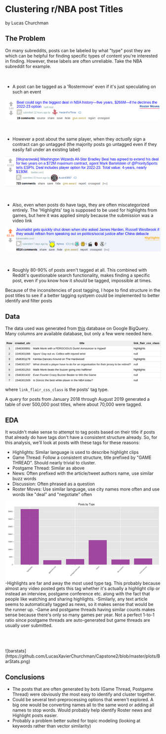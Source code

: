 # Clustering r/NBA post Titles

by Lucas Churchman

## The Problem

On many subreddits, posts can be labeled by what "type" post they are which can be helpful for finding specific types of content you're interested in finding. However, these labels are often unreliable. Take the NBA subreddit for example.
<br>
<br>
<br>

- A post can be tagged as a 'Rostermove' even if it's just speculating on such an event

![beal1](https://github.com/LucasXavierChurchman/Capstone2/blob/master/images/bealrostermove.png)
<br>
<br>
<br>



- However a post about the same player, when they *actually* sign a contract can go untagged (the majority posts go untagged even if they easily fall under an existing label)


![beal2](https://github.com/LucasXavierChurchman/Capstone2/blob/master/images/bealnotag.png)
<br>
<br>
<br>

- Also, even when posts do have tags, they are often miscategorized entirely. The 'Highlights' tag is supposed to be used for highlights from games, but here it was applied simply because the submission was a video link

![notahighlight](https://github.com/LucasXavierChurchman/Capstone2/blob/master/images/whyhighlight.png)
<br>
<br>
<br>

- Roughly 80-90% of posts aren't tagged at all. This combined with Reddit's questionable search functionality, makes finding a specific post, even if you know how it *should* be tagged, impossible at times.

Because of the inconsitencies of post tagging, I hope to find structure in the post titles to see if a better tagging systyem could be implemented to better identify and filter posts

## Data
The data used was generated from [this](https://bigquery.cloud.google.com/table/fh-bigquery:reddit_comments.2015_05?pli=1) database on Google BigQuery. Many columns are available database, but only a few were needed here.

![notahighlight](https://github.com/LucasXavierChurchman/Capstone2/blob/master/images/bigquerytable.png)

where `link_flair_css_class` is the posts' tag type.

A query for posts from January 2018 through August 2019 generated a table of over 500,000 post titles, where about 70,000 were tagged.

## EDA

It wouldn't make sense to attempt to tag posts based on their title if posts that already do have tags don't have a consistent structure already. So, for this analysis, we'll look at posts with these tags for these reasons:

- Highlights: Similar language is used to describe highlight clips
- Game Thread: Follow a consistent structure, title prefixed by "GAME THREAD". Should nearly trivial to cluster.
- Postgame Thread: Similar as above
- News: Often prefixed with the article/tweet authors name, use similar buzz words
- Discussion: Often phrased as a question
- Roster Moves: Use similar language, use city names more often and use words like "deal" and "negotiate" often

![postsbytype](https://github.com/LucasXavierChurchman/Capstone2/blob/master/plots/PostsByType.png)
-Highlights are far and away the most used type tag. This probably because almost any video posted gets this tag whether it's actually a highlight clip or instead an interview, postgame conference etc. along with the fact that people like watching and sharing highlights. 
-Similarly, any text article seems to automatically tagged as news, so it makes sense that would be the runner up. 
-Game and postgame threads having similar counts makes sense because there's only so many games per year. Not a perfect 1-to-1 ratio since postgame threads are auto-generated but game threads are usually user submitted.

<br>
<br>
<br>
![barstats](https://github.com/LucasXavierChurchman/Capstone2/blob/master/plots/BarStats.png)

## Conclusions
  - The posts that are often generated by bots (Game Thread, Postgame Thread) were obviously the most easy to identify and cluster together.
  - Could be several text-preprocessing options that weren't explored. A big one would be converting names all to the same word or adding all names to stop words. Would probably help identify Roster news and Highlight posts easier.
  - Probably a problem better suited for topic modeling (looking at keywords rather than vector similarity)
  

